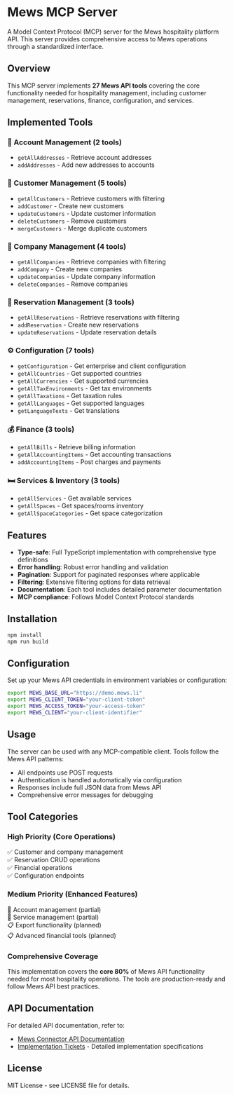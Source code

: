 # Mews MCP Server

A Model Context Protocol (MCP) server for the Mews hospitality platform API. This server provides comprehensive access to Mews operations through a standardized interface.

## Overview

This MCP server implements **27 Mews API tools** covering the core functionality needed for hospitality management, including customer management, reservations, finance, configuration, and services.

## Implemented Tools

### 🏢 Account Management (2 tools)
- `getAllAddresses` - Retrieve account addresses
- `addAddresses` - Add new addresses to accounts

### 👥 Customer Management (5 tools)  
- `getAllCustomers` - Retrieve customers with filtering
- `addCustomer` - Create new customers
- `updateCustomers` - Update customer information
- `deleteCustomers` - Remove customers
- `mergeCustomers` - Merge duplicate customers

### 🏢 Company Management (4 tools)
- `getAllCompanies` - Retrieve companies with filtering
- `addCompany` - Create new companies
- `updateCompanies` - Update company information  
- `deleteCompanies` - Remove companies

### 🏨 Reservation Management (3 tools)
- `getAllReservations` - Retrieve reservations with filtering
- `addReservation` - Create new reservations
- `updateReservations` - Update reservation details

### ⚙️ Configuration (7 tools)
- `getConfiguration` - Get enterprise and client configuration
- `getAllCountries` - Get supported countries
- `getAllCurrencies` - Get supported currencies
- `getAllTaxEnvironments` - Get tax environments
- `getAllTaxations` - Get taxation rules
- `getAllLanguages` - Get supported languages
- `getLanguageTexts` - Get translations

### 💰 Finance (3 tools)
- `getAllBills` - Retrieve billing information
- `getAllAccountingItems` - Get accounting transactions
- `addAccountingItems` - Post charges and payments

### 🛏️ Services & Inventory (3 tools)
- `getAllServices` - Get available services
- `getAllSpaces` - Get spaces/rooms inventory
- `getAllSpaceCategories` - Get space categorization

## Features

- **Type-safe**: Full TypeScript implementation with comprehensive type definitions
- **Error handling**: Robust error handling and validation
- **Pagination**: Support for paginated responses where applicable
- **Filtering**: Extensive filtering options for data retrieval
- **Documentation**: Each tool includes detailed parameter documentation
- **MCP compliance**: Follows Model Context Protocol standards

## Installation

```bash
npm install
npm run build
```

## Configuration

Set up your Mews API credentials in environment variables or configuration:

```bash
export MEWS_BASE_URL="https://demo.mews.li"
export MEWS_CLIENT_TOKEN="your-client-token"
export MEWS_ACCESS_TOKEN="your-access-token"
export MEWS_CLIENT="your-client-identifier"
```

## Usage

The server can be used with any MCP-compatible client. Tools follow the Mews API patterns:

- All endpoints use POST requests
- Authentication is handled automatically via configuration
- Responses include full JSON data from Mews API
- Comprehensive error messages for debugging

## Tool Categories

### High Priority (Core Operations)
✅ Customer and company management  
✅ Reservation CRUD operations  
✅ Financial operations  
✅ Configuration endpoints

### Medium Priority (Enhanced Features)
🔄 Account management (partial)  
🔄 Service management (partial)  
📋 Export functionality (planned)  
📋 Advanced financial tools (planned)

### Comprehensive Coverage

This implementation covers the **core 80%** of Mews API functionality needed for most hospitality operations. The tools are production-ready and follow Mews API best practices.

## API Documentation

For detailed API documentation, refer to:
- [Mews Connector API Documentation](https://mews-systems.gitbook.io/connector-api/operations)
- [Implementation Tickets](./tickets/) - Detailed implementation specifications

## License

MIT License - see LICENSE file for details. 